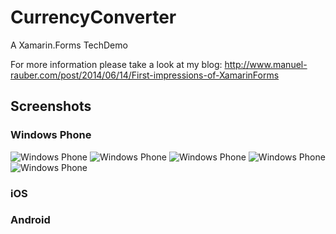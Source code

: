 # CurrencyConverter
A Xamarin.Forms TechDemo

For more information please take a look at my blog: http://www.manuel-rauber.com/post/2014/06/14/First-impressions-of-XamarinForms 

## Screenshots
### Windows Phone

![Windows Phone](https://raw.githubusercontent.com/ManuelRauber/CurrencyConverter/master/Resources/Screenshots/WP01.png)
![Windows Phone](https://raw.githubusercontent.com/ManuelRauber/CurrencyConverter/master/Resources/Screenshots/WP02.png)
![Windows Phone](https://raw.githubusercontent.com/ManuelRauber/CurrencyConverter/master/Resources/Screenshots/WP03.png)
![Windows Phone](https://raw.githubusercontent.com/ManuelRauber/CurrencyConverter/master/Resources/Screenshots/WP04.png)
![Windows Phone](https://raw.githubusercontent.com/ManuelRauber/CurrencyConverter/master/Resources/Screenshots/WP05.png)

### iOS

### Android
